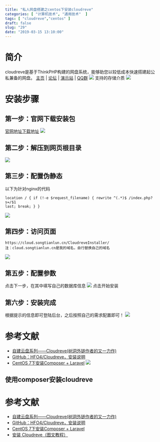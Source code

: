 ```yaml
---
title: "私人网盘搭建之centos下安装cloudreve"
categories: [ "计算机技术", "通用技术"  ]
tags: [ "cloudreve","centos" ]
draft: false
slug: "29"
date: "2019-03-15 13:10:00"
---
```



# 简介
cloudreve是基于ThinkPHP构建的网盘系统，能够助您以较低成本快速搭建起公私兼备的网盘。
[主页](https://cloudreve.org/) | [论坛](https://forum.cloudreve.org/) | [演示站](https://drive.aoaoao.me/) | [QQ群](https://jq.qq.com/?_wv=1027&k=5TX6sJY)
![](http://pnabaentf.bkt.clouddn.com//20190315140056.png)
支持的存储介质
![](http://pnabaentf.bkt.clouddn.com//20190315140113.png)
# 安装步骤
## 第一步：官网下载安装包
[官网地址下载地址](https://cloudreve.org/download.php)
![](http://pnabaentf.bkt.clouddn.com//20190315135200.png)
## 第二步：解压到网页根目录
![](http://pnabaentf.bkt.clouddn.com//20190315135258.png)
## 第三步：配置伪静态
以下为针对nginx的代码
```
location / { if (!-e $request_filename) { rewrite ^(.*)$ /index.php?s=/$1
last; break; } }
```
![](http://pnabaentf.bkt.clouddn.com//20190315135710.png)
## 第四步：访问页面
```
https://cloud.songtianlun.cn/CloudreveInstaller/
注：cloud.songtianlun.cn是我的域名，自行替换自己的域名

```
![](http://pnabaentf.bkt.clouddn.com//20190315135427.png)
## 第五步：配置参数
点击下一步，在其中填写自己的数据库信息
![](http://pnabaentf.bkt.clouddn.com//20190315135522.png)
点击开始安装
## 第六步：安装完成
根据提示的信息即可登陆后台，之后按照自己的需求配置即可！
![](http://pnabaentf.bkt.clouddn.com//20190315135849.png)
# 参考文献
 * [自建云盘系列——Cloudreve(树洞外链作者的又一力作)](http://www.senra.me/build-your-own-cloud-storage-series-cloudreve-another-production-of-shudong-share-author/) 
 * [GitHub：HFO4/Cloudreve，安装说明](https://github.com/HFO4/Cloudreve/wiki/%E5%AE%89%E8%A3%85%E8%AF%B4%E6%98%8E)
 * [CentOS 7下安装Composer + Laravel](https://www.cnblogs.com/zouzhe0/p/7146706.html)
![](http://pnabaentf.bkt.clouddn.com//20190315131646.png)

## 使用composer安装cloudreve

# 参考文献
 * [自建云盘系列——Cloudreve(树洞外链作者的又一力作)](http://www.senra.me/build-your-own-cloud-storage-series-cloudreve-another-production-of-shudong-share-author/) 
 * [GitHub：HFO4/Cloudreve，安装说明](https://github.com/HFO4/Cloudreve/wiki/%E5%AE%89%E8%A3%85%E8%AF%B4%E6%98%8E)
 * [CentOS 7下安装Composer + Laravel](https://www.cnblogs.com/zouzhe0/p/7146706.html)
 * [安装 Cloudreve（图文教程）](https://blog.oioweb.cn/index.php/archives/153.html)